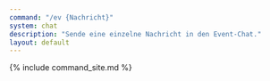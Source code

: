 ```yaml
---
command: "/ev {Nachricht}"
system: chat
description: "Sende eine einzelne Nachricht in den Event-Chat."
layout: default
---
```

{% include command_site.md %}
